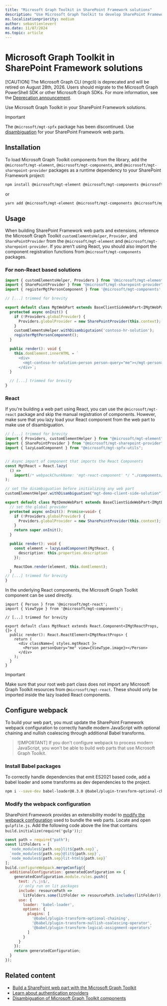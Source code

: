 ```yaml
---
title: "Microsoft Graph Toolkit in SharePoint Framework solutions"
description: "Use Microsoft Graph Toolkit to develop SharePoint Framework solutions."
ms.localizationpriority: medium
author: sebastienlevert
ms.date: 11/07/2024
ms.topic: article
---
```


# Microsoft Graph Toolkit in SharePoint Framework solutions

[!CAUTION]
The Microsoft Graph CLI (mgcli) is deprecated and will be retired on August 28th, 2026. Users should migrate to the Microsoft Graph PowerShell SDK or other Microsoft Graph SDKs. For more information, see the [Deprecation announcement](https://devblogs.microsoft.com/microsoft365dev/microsoft-graph-cli-retirement/).

Use Microsoft Graph Toolkit in your SharePoint Framework solutions.

> [!IMPORTANT]
> The `@microsoft/mgt-spfx` package has been discontinued. Use [disambiguation](../customize-components/disambiguation.md) for your SharePoint Framework web parts. 

## Installation

To load Microsoft Graph Toolkit components from the library, add the `@microsoft/mgt-element`, `@microsoft/mgt-components`, and `@microsoft/mgt-sharepoint-provider` packages as a runtime dependency to your SharePoint Framework project:

```bash
npm install @microsoft/mgt-element @microsoft/mgt-components @microsoft/mgt-sharepoint-provider
```

or

```bash
yarn add @microsoft/mgt-element @microsoft/mgt-components @microsoft/mgt-sharepoint-provider
```

## Usage

When building SharePoint Framework web parts and extensions, reference the Microsoft Graph Toolkit `customElementsHelper`, `Provider`, and `SharePointProvider` from the `@microsoft/mgt-element` and `@microsoft/mgt-sharepoint-provider`. If you aren't using React, you should also import the component registration functions from `@microsoft/mgt-components` packages.

### For non-React based solutions

```ts
import { customElementsHelper, Providers } from '@microsoft/mgt-element';
import { SharePointProvider } from "@microsoft/mgt-sharepoint-provider";
import { registerMgtPersonComponent } from '@microsoft/mgt-components';

// [...] trimmed for brevity

export default class MgtWebPart extends BaseClientSideWebPart<IMgtWebPartProps> {
  protected async onInit() {
    if (!Providers.globalProvider) {
      Providers.globalProvider = new SharePointProvider(this.context);
    }
    customElementsHelper.withDisambigutaion('contoso-hr-solution');
    registerMgtPersonComponent();
  }

  public render(): void {
    this.domElement.innerHTML = `
      <div>
        <mgt-contoso-hr-solution-person person-query="me"></mgt-person>
      </div>`;
  }

  // [...] trimmed for brevity
}
```

### React

If you're building a web part using React, you can use the `@microsoft/mgt-react` package and skip the manual registration of components. However, make sure that you lazy load your React component from the web part to make use of disambiguation.

```ts
// [...] trimmed for brevity
import { Providers, customElementHelper } from "@microsoft/mgt-element";
import { SharePointProvider } from "@microsoft/mgt-sharepoint-provider";
import { lazyLoadComponent } from "@microsoft/mgt-spfx-utils";


// Async import of component that imports the React Components
const MgtReact = React.lazy(
  () =>
    import(/* webpackChunkName: 'mgt-react-component' */ "./components/MgtReact")
);

// set the disambiguation before initializing any web part
customElementHelper.withDisambiguation("mgt-demo-client-side-solution");

export default class MgtDemoWebPart extends BaseClientSideWebPart<IMgtDemoWebPartProps> {
  // set the global provider
  protected async onInit(): Promise<void> {
    if (!Providers.globalProvider) {
      Providers.globalProvider = new SharePointProvider(this.context);
    }
    return super.onInit();
  }

  public render(): void {
    const element = lazyLoadComponent(MgtReact, {
      description: this.properties.description
    });

    ReactDom.render(element, this.domElement);
  }
// [...] trimmed for brevity
}
```

In the underlying React components, the Microsoft Graph Toolkit component can be used directly.

```tsx
import { Person } from '@microsoft/mgt-react';
import { ViewType } from '@microsoft/mgt-components';

// [...] trimmed for brevity

export default class MgtReact extends React.Component<IMgtReactProps, {}> {
  public render(): React.ReactElement<IMgtReactProps> {
    return (
      <div className={ styles.mgtReact }>
        <Person personQuery="me" view={ViewType.image}></Person>
      </div>
    );
  }
}
```

> [!IMPORTANT]
> Make sure that your root web part class does not import any Microsoft Graph Toolkit resources from `@microsoft/mgt-react`. These should only be imported inside the lazy loaded React components.

## Configure webpack

To build your web part, you must update the SharePoint Framework webpack configuration to correctly handle modern JavaScript with optional chaining and nullish coalescing through additional Babel transforms.

> ![IMPORTANT]
> If you don't configure webpack to process modern JavaScript, you won't be able to build web parts that use Microsoft Graph Toolkit. 

### Install Babel packages

To correctly handle dependencies that emit ES2021 based code, add a babel loader and some transforms as dev dependencies to the project.

```bash
npm i --save-dev babel-loader@8.3.0 @babel/plugin-transform-optional-chaining @babel/plugin-transform-nullish-coalescing-operator @babel/plugin-transform-logical-assignment-operators
```

### Modify the webpack configuration

SharePoint Framework provides an extensibility model to [modify the webpack configuration](/sharepoint/dev/spfx/toolchain/extending-webpack-in-build-pipeline) used to bundle the web parts. Locate and open `gulpfile.js`. Add the following code above the line that contains `build.initialize(require('gulp'));`:

```JavaScript
const path = require("path");
const litFolders = [
  `node_modules${path.sep}lit${path.sep}`,
  `node_modules${path.sep}@lit${path.sep}`,
  `node_modules${path.sep}lit-html${path.sep}`
];
build.configureWebpack.mergeConfig({
  additionalConfiguration: generatedConfiguration => {
    generatedConfiguration.module.rules.push({
      test: /\.js$/,
      // only run on lit packages
      include: resourcePath => 
        litFolders.some(litFolder => resourcePath.includes(litFolder)),
      use: {
        loader: 'babel-loader',
        options: {
          plugins: [
            '@babel/plugin-transform-optional-chaining',
            '@babel/plugin-transform-nullish-coalescing-operator',
            '@babel/plugin-transform-logical-assignment-operators'
          ]
        }
      }
    });
    return generatedConfiguration;
  }
});
```


## Related content

* [Build a SharePoint web part with the Microsoft Graph Toolkit](./build-a-sharepoint-web-part.md)
* [Learn about authentication providers](../providers/providers.md)
* [Disambiguation of Microsoft Graph Toolkit components](../customize-components/disambiguation.md) 
